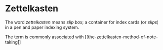 # Zettelkasten

The word _zettelkasten_ means _slip box_; a container for index cards (or _slips_) in a pen and paper indexing system.

The term is commonly associated with [[the-zettelkasten-method-of-note-taking]]



